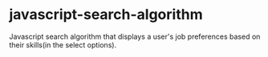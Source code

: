 # javascript-search-algorithm
Javascript search algorithm that displays a user's job preferences based on their skills(in the select options).
